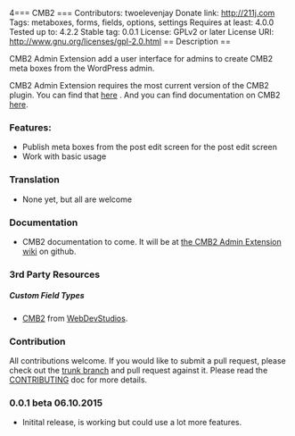 4=== CMB2 ===
Contributors:      twoelevenjay
Donate link:       http://211j.com
Tags:              metaboxes, forms, fields, options, settings
Requires at least: 4.0.0
Tested up to:      4.2.2
Stable tag:        0.0.1
License:           GPLv2 or later
License URI:       http://www.gnu.org/licenses/gpl-2.0.html
== Description ==

CMB2 Admin Extension add a user interface for admins to create CMB2 meta boxes from the WordPress admin.

CMB2 Admin Extension requires the most current version of the CMB2 plugin. You can find that [here](https://wordpress.org/plugins/cmb2/) . And you can find documentation on CMB2 [here](https://github.com/WebDevStudios/CMB2/wiki/Field-Types#types).

### Features:

* Publish meta boxes from the post edit screen for the post edit screen
* Work with basic usage 

### Translation
* None yet, but all are welcome

### Documentation
* CMB2 documentation to come. It will be at [the CMB2 Admin Extension wiki](https://github.com/twoelevenjay/CMB2-Admin-Extension/wiki) on github.

### 3rd Party Resources

##### Custom Field Types
* [CMB2](https://github.com/WebDevStudios/CMB2/) from [WebDevStudios](https://webdevstudios.com).

### Contribution
All contributions welcome. If you would like to submit a pull request, please check out the [trunk branch](https://github.com/twoelevenjay/CMB2-Admin-Extension/tree/trunk) and pull request against it. Please read the [CONTRIBUTING](https://github.com/twoelevenjay/CMB2-Admin-Extension/CONTRIBUTING.md) doc for more details.

### 0.0.1 beta 06.10.2015
* Initital release, is working but could use a lot more features.